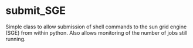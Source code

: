 # submit_SGE
Simple class to allow submission of shell commands to the sun grid engine (SGE) from within python. Also 
allows monitoring of the number of jobs still running.
